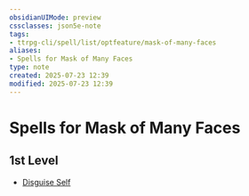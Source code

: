 ```yaml
---
obsidianUIMode: preview
cssclasses: json5e-note
tags:
- ttrpg-cli/spell/list/optfeature/mask-of-many-faces
aliases:
- Spells for Mask of Many Faces
type: note
created: 2025-07-23 12:39
modified: 2025-07-23 12:39
---
```

# Spells for Mask of Many Faces

## 1st Level

- [Disguise Self](/03_Mechanics/CLI/spells/disguise-self-xphb.md "XPHB")